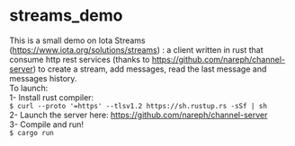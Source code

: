 # streams_demo
This is a small demo on Iota Streams (https://www.iota.org/solutions/streams) : a client written in rust that consume http rest services (thanks to https://github.com/nareph/channel-server) to create a stream, add messages, read the last message and messages history.  
To launch:  
1- Install rust compiler:  
```$ curl --proto '=https' --tlsv1.2 https://sh.rustup.rs -sSf | sh```  
2- Launch the server here: https://github.com/nareph/channel-server  
3- Compile and run!  
```$ cargo run```
